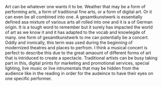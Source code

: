 <head>
<title>A form of gesamtkunstwerk</title>
Art can be whatever one wants it to be. Weather that may be a form of performing arts, a form of traditional fine arts, or a form of digital art. Or it can even be all combined into one. A gesamtkunstwerk is essentially defined asa mixture of various arts all rolled into one and it is a of German origin. It is a tough word to remember but it surely has impacted the world of art as we know it and it has adapted to the vocab and knowlegde of many. 
one form of gesamtkunstwerk to me can potentially be a concert. Oddly and ironically, this term was used during the beginning of modernized theatres and places to perfrom. I think a musical concert is perfect to describe this due to the great amaount of different forms of art that is intriduced to create a spectacle. Traditional artists can be busy taking part in this, digital prints for marketing and promotional services, special lighting, live music or live intrumentals that may be hidden from the audience like in the reading in order for the audeince to have their eyes on one specific performer. 
